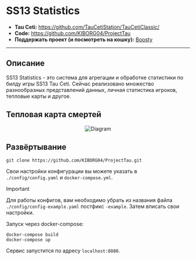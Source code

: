 # SS13 Statistics

* **Tau Ceti:** https://github.com/TauCetiStation/TauCetiClassic/
* **Code:** https://github.com/KIBORG04/ProjectTau
* **Поддержать проект (и посмотреть на кошку):** [Boosty](https://boosty.to/kib.org) 

---

## Описание
SS13 Statistics - это система для агрегации и обработке статистики по билду игры SS13 Tau Ceti. Сейчас реализовано множество разнообразных представлений данных, личная статистика игроков, тепловые карты и другое.

## Тепловая карта смертей
<p align="center">
  <img src="https://github.com/KIBORG04/ProjectTau/blob/master/deaths.png?raw=true" alt="Diagram"/>
</p>

## Развёртывание 
```shell
git clone https://github.com/KIBORG04/ProjectTau.git
```

Свои настройки конфигурации вы можете указать в `./config/config.yaml` и `docker-compose.yml`.

> [!IMPORTANT]
> Для работы конфигов, вам необходимо убрать из названия файла `./config/config-example.yaml` 
> постфикс `-example`. Затем вписать свои настройки.

Запуск через docker-compose:
```shell
docker-compose build
docker-compose up
```

Сервис запустится по адресу `localhost:8080`. 

